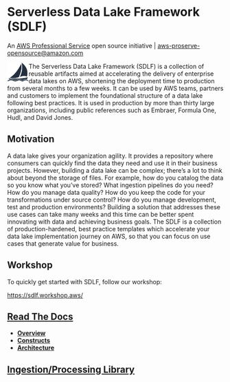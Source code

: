 # Serverless Data Lake Framework (SDLF)

An [AWS Professional Service](https://aws.amazon.com/professional-services/) open source initiative | aws-proserve-opensource@amazon.com

<img align="left" src="docs/source/_static/sail-icon.png" width="50" height="44"> The Serverless Data Lake Framework (SDLF) is a collection of reusable artifacts aimed at accelerating the delivery of enterprise data lakes on AWS, shortening the deployment time to production from several months to a few weeks. It can be used by AWS teams, partners and customers to implement the foundational structure of a data lake following best practices. It is used in production by more than thirty large organizations, including public references such as Embraer, Formula One, Hudl, and David Jones.

## Motivation
A data lake gives your organization agility. It provides a repository where consumers can quickly find the data they need and use it in their business projects. However, building a data lake can be complex; there’s a lot to think about beyond the storage of files. For example, how do you catalog the data so you know what you’ve stored? What ingestion pipelines do you need? How do you manage data quality? How do you keep the code for your transformations under source control? How do you manage development, test and production environments? Building a solution that addresses these use cases can take many weeks and this time can be better spent innovating with data and achieving business goals. The SDLF is a collection of production-hardened, best practice templates which accelerate your data lake implementation journey on AWS, so that you can focus on use cases that generate value for business.

## Workshop
To quickly get started with SDLF, follow our workshop:

https://sdlf.workshop.aws/

## [Read The Docs](https://sdlf.readthedocs.io/en/latest/)

- [**Overview**](https://sdlf.readthedocs.io/en/latest/overview.html)
- [**Constructs**](https://sdlf.readthedocs.io/en/latest/constructs.html)
- [**Architecture**](https://sdlf.readthedocs.io/en/latest/architecture.html)

## [Ingestion/Processing Library](https://github.com/awslabs/aws-serverless-data-lake-framework/blob/master/sdlf-utils/README.md)
